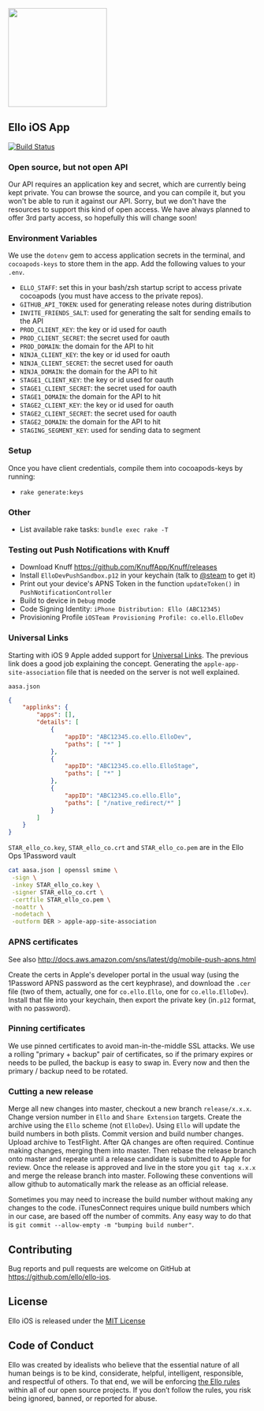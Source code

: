 <img src="http://d324imu86q1bqn.cloudfront.net/uploads/user/avatar/641/large_Ello.1000x1000.png" width="200px" height="200px" />

## Ello iOS App

[![Build Status](https://travis-ci.org/ello/ello-ios.svg?branch=master)](https://travis-ci.org/ello/ello-ios)

### Open source, but not open API

Our API requires an application key and secret, which are currently being kept private.  You can browse the source, and
you can compile it, but you won't be able to run it against our API.  Sorry, but we don't have the resources to support
this kind of open access.  We have always planned to offer 3rd party access, so hopefully this will change soon!


### Environment Variables

We use the `dotenv` gem to access application secrets in the terminal, and `cocoapods-keys` to store them in the app.
Add the following values to your `.env`.

- `ELLO_STAFF`: set this in your bash/zsh startup script to access private cocoapods (you must have access to the private repos).
- `GITHUB_API_TOKEN`: used for generating release notes during distribution
- `INVITE_FRIENDS_SALT`: used for generating the salt for sending emails to the API
- `PROD_CLIENT_KEY`: the key or id used for oauth
- `PROD_CLIENT_SECRET`: the secret used for oauth
- `PROD_DOMAIN`: the domain for the API to hit
- `NINJA_CLIENT_KEY`: the key or id used for oauth
- `NINJA_CLIENT_SECRET`: the secret used for oauth
- `NINJA_DOMAIN`: the domain for the API to hit
- `STAGE1_CLIENT_KEY`: the key or id used for oauth
- `STAGE1_CLIENT_SECRET`: the secret used for oauth
- `STAGE1_DOMAIN`: the domain for the API to hit
- `STAGE2_CLIENT_KEY`: the key or id used for oauth
- `STAGE2_CLIENT_SECRET`: the secret used for oauth
- `STAGE2_DOMAIN`: the domain for the API to hit
- `STAGING_SEGMENT_KEY`: used for sending data to segment

### Setup

Once you have client credentials, compile them into cocoapods-keys by running:

- `rake generate:keys`


### Other

- List available rake tasks: `bundle exec rake -T`


### Testing out Push Notifications with Knuff

- Download Knuff https://github.com/KnuffApp/Knuff/releases
- Install `ElloDevPushSandbox.p12` in your keychain (talk to [@steam](https://github.com/steam) to get it)
- Print out your device's APNS Token in the function `updateToken()` in `PushNotificationController`
- Build to device in `Debug` mode
- Code Signing Identity: `iPhone Distribution: Ello (ABC12345)`
- Provisioning Profile `iOSTeam Provisioning Profile: co.ello.ElloDev`


### Universal Links

Starting with iOS 9 Apple added support for [Universal Links](https://developer.apple.com/library/prerelease/ios/documentation/General/Conceptual/AppSearch/UniversalLinks.html). The previous link does a good job explaining the concept. Generating the `apple-app-site-association` file that is needed on the server is not well explained.

`aasa.json`

```json
{
    "applinks": {
        "apps": [],
        "details": [
            {
                "appID": "ABC12345.co.ello.ElloDev",
                "paths": [ "*" ]
            },
            {
                "appID": "ABC12345.co.ello.ElloStage",
                "paths": [ "*" ]
            },
            {
                "appID": "ABC12345.co.ello.Ello",
                "paths": [ "/native_redirect/*" ]
            }
        ]
    }
}
```

`STAR_ello_co.key`, `STAR_ello_co.crt` and `STAR_ello_co.pem` are in the Ello Ops 1Password vault

```bash
cat aasa.json | openssl smime \
 -sign \
 -inkey STAR_ello_co.key \
 -signer STAR_ello_co.crt \
 -certfile STAR_ello_co.pem \
 -noattr \
 -nodetach \
 -outform DER > apple-app-site-association
```

### APNS certificates

See also <http://docs.aws.amazon.com/sns/latest/dg/mobile-push-apns.html>

Create the certs in Apple's developer portal in the usual way (using the
1Password APNS password as the cert keyphrase), and download the `.cer` file
(two of them, actually, one for `co.ello.Ello`, one for `co.ello.ElloDev`).
Install that file into your keychain, then export the private key (in`.p12`
format, with no password).


### Pinning certificates
We use pinned certificates to avoid man-in-the-middle SSL attacks.  We use a rolling "primary + backup" pair of certificates, so if the primary expires or needs to be pulled, the backup is easy to swap in.  Every now and then the primary / backup need to be rotated.

### Cutting a new release
Merge all new changes into master, checkout a new branch `release/x.x.x`. Change version number in `Ello` and `Share Extension` targets. Create the archive using the `Ello` scheme (not `ElloDev`). Using `Ello` will update the build numbers in both plists. Commit version and build number changes. Upload archive to TestFlight. After QA changes are often required. Continue making changes, merging them into master. Then rebase the release branch onto master and repeate until a release candidate is submitted to Apple for review. Once the release is approved and live in the store you `git tag x.x.x` and merge the release branch into master. Following these conventions will allow github to automatically mark the release as an official release.

Sometimes you may need to increase the build number without making any changes to the code. iTunesConnect requires unique build numbers which in our case, are based off the number of commits. Any easy way to do that is `git commit --allow-empty -m "bumping build number"`.

## Contributing
Bug reports and pull requests are welcome on GitHub at https://github.com/ello/ello-ios.

## License
Ello iOS is released under the [MIT License](/LICENSE.txt)

## Code of Conduct
Ello was created by idealists who believe that the essential nature of all human beings is to be kind, considerate, helpful, intelligent, responsible, and respectful of others. To that end, we will be enforcing [the Ello rules](https://ello.co/wtf/policies/rules/) within all of our open source projects. If you don’t follow the rules, you risk being ignored, banned, or reported for abuse.
